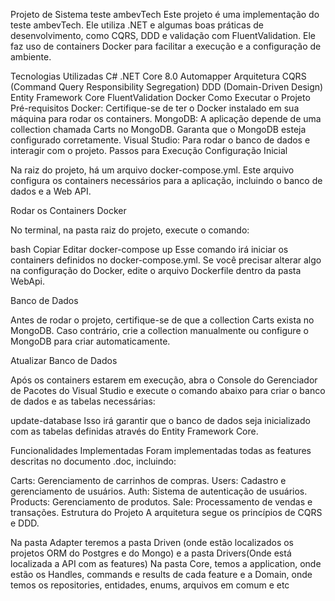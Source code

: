 Projeto de Sistema teste ambevTech
Este projeto é uma implementação do teste ambevTech. Ele utiliza .NET e algumas boas práticas de desenvolvimento, como CQRS, DDD e validação com FluentValidation. Ele faz uso de containers Docker para facilitar a execução e a configuração de ambiente.

Tecnologias Utilizadas
C#
.NET Core 8.0
Automapper
Arquitetura CQRS (Command Query Responsibility Segregation)
DDD (Domain-Driven Design)
Entity Framework Core
FluentValidation
Docker
Como Executar o Projeto
Pré-requisitos
Docker: Certifique-se de ter o Docker instalado em sua máquina para rodar os containers.
MongoDB: A aplicação depende de uma collection chamada Carts no MongoDB. Garanta que o MongoDB esteja configurado corretamente.
Visual Studio: Para rodar o banco de dados e interagir com o projeto.
Passos para Execução
Configuração Inicial

Na raiz do projeto, há um arquivo docker-compose.yml. Este arquivo configura os containers necessários para a aplicação, incluindo o banco de dados e a Web API.

Rodar os Containers Docker

No terminal, na pasta raiz do projeto, execute o comando:

bash
Copiar
Editar
docker-compose up
Esse comando irá iniciar os containers definidos no docker-compose.yml. Se você precisar alterar algo na configuração do Docker, edite o arquivo Dockerfile dentro da pasta WebApi.

Banco de Dados

Antes de rodar o projeto, certifique-se de que a collection Carts exista no MongoDB. Caso contrário, crie a collection manualmente ou configure o MongoDB para criar automaticamente.

Atualizar Banco de Dados

Após os containers estarem em execução, abra o Console do Gerenciador de Pacotes do Visual Studio e execute o comando abaixo para criar o banco de dados e as tabelas necessárias:

update-database
Isso irá garantir que o banco de dados seja inicializado com as tabelas definidas através do Entity Framework Core.

Funcionalidades Implementadas
Foram implementadas todas as features descritas no documento .doc, incluindo:

Carts: Gerenciamento de carrinhos de compras.
Users: Cadastro e gerenciamento de usuários.
Auth: Sistema de autenticação de usuários.
Products: Gerenciamento de produtos.
Sale: Processamento de vendas e transações.
Estrutura do Projeto
A arquitetura segue os princípios de CQRS e DDD.

Na pasta Adapter teremos a pasta Driven (onde estão localizados os projetos ORM do Postgres e do Mongo) e a pasta Drivers(Onde está localizada a API com as features)
Na pasta Core, temos a application, onde estão os Handles, commands e results de cada feature e a Domain, onde temos os repositories, entidades, enums, arquivos em comum e etc

